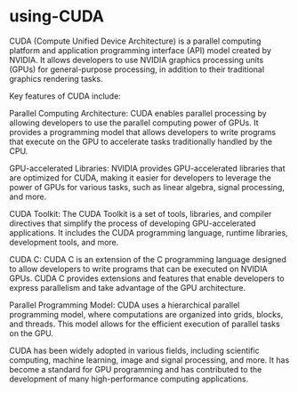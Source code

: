 # using-CUDA


CUDA (Compute Unified Device Architecture) is a parallel computing platform and application programming interface (API) model created by NVIDIA. It allows developers to use NVIDIA graphics processing units (GPUs) for general-purpose processing, in addition to their traditional graphics rendering tasks.

Key features of CUDA include:

Parallel Computing Architecture: CUDA enables parallel processing by allowing developers to use the parallel computing power of GPUs. It provides a programming model that allows developers to write programs that execute on the GPU to accelerate tasks traditionally handled by the CPU.

GPU-accelerated Libraries: NVIDIA provides GPU-accelerated libraries that are optimized for CUDA, making it easier for developers to leverage the power of GPUs for various tasks, such as linear algebra, signal processing, and more.

CUDA Toolkit: The CUDA Toolkit is a set of tools, libraries, and compiler directives that simplify the process of developing GPU-accelerated applications. It includes the CUDA programming language, runtime libraries, development tools, and more.

CUDA C: CUDA C is an extension of the C programming language designed to allow developers to write programs that can be executed on NVIDIA GPUs. CUDA C provides extensions and features that enable developers to express parallelism and take advantage of the GPU architecture.

Parallel Programming Model: CUDA uses a hierarchical parallel programming model, where computations are organized into grids, blocks, and threads. This model allows for the efficient execution of parallel tasks on the GPU.

CUDA has been widely adopted in various fields, including scientific computing, machine learning, image and signal processing, and more. It has become a standard for GPU programming and has contributed to the development of many high-performance computing applications.
